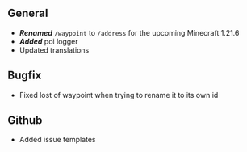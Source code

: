 ## General

- ***Renamed*** `/waypoint` to `/address` for the upcoming Minecraft 1.21.6
- ***Added*** poi logger
- Updated translations

## Bugfix

- Fixed lost of waypoint when trying to rename it to its own id

## Github

- Added issue templates
